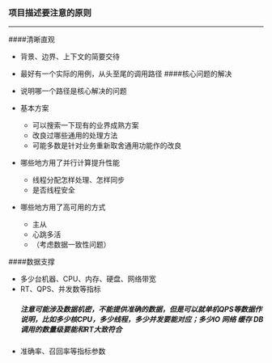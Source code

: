 ### 项目描述要注意的原则
***
####清晰直观
* 背景、边界、上下文的简要交待
* 最好有一个实际的用例，从头至尾的调用路径
####核心问题的解决 
* 说明哪一个路径是核心解决的问题
* 基本方案

    * 可以搜索一下现有的业界成熟方案
    * 改良过哪些通用的处理方法
    * 可能多数是针对业务重新取舍通用功能作的改良
    
* 哪些地方用了并行计算提升性能

    * 线程分配怎样处理、怎样同步
    * 是否线程安全
    
* 哪些地方用了高可用的方式

    * 主从
    * 心跳多活
    * （考虑数据一致性问题）
    
####数据支撑
* 多少台机器、CPU、内存、硬盘、网络带宽
* RT、QPS、并发数等指标
  ##### 注意可能涉及数据机密，不能提供准确的数据，但是可以就单机QPS等数据作说明，比如多少核CPU，多少线程，多少并发要能对应；多少IO 网络 缓存 DB调用的数量级要能和RT大致符合
* 准确率、召回率等指标参数


